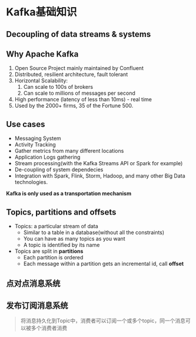 # Kafka基础知识

## Decoupling of data streams & systems

## Why Apache Kafka
1. Open Source Project mainly maintained by Confluent
2. Distributed, resilient architecture, fault tolerant
3. Horizontal Scalability:
   1. Can scale to 100s of brokers
   2. Can scale to millions of messages per second
4. High performance (latency of less than 10ms) - real time
5. Used by the 2000+ firms, 35 of the Fortune 500.

## Use cases
- Messaging System
- Activity Tracking
- Gather metrics from many different locations
- Application Logs gathering
- Stream processing(with the Kafka Streams API or Spark for example)
- De-coupling of system dependecies
- Integration with Spark, Flink, Storm, Hadoop, and many other Big Data technologies.

**Kafka is only used as a transportation mechanism**

## Topics, partitions and offsets
- Topics: a particular stream of data
    - Similar to a table in a database(without all the constraints)
    - You can have as many topics as you want
    - A topic is identified by its name
- Topics are split in **partitions**
  - Each partition is ordered
  - Each message within a partition gets an incremental id, call **offset**
    

## 点对点消息系统

## 发布订阅消息系统
> 将消息持久化到Topic中，消费者可以订阅一个或多个topic，同一个消息可以被多个消费者消费

